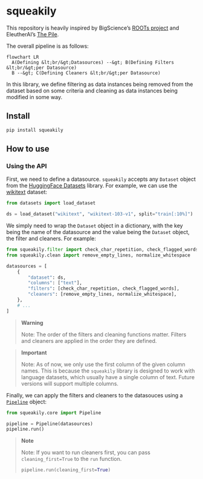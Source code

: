 squeakily
================

<!-- WARNING: THIS FILE WAS AUTOGENERATED! DO NOT EDIT! -->

This repository is heavily inspired by BigScience’s [ROOTs
project](https://github.com/bigscience-workshop/data-preparation) and
EleutherAI’s [The Pile](https://github.com/EleutherAI/the-pile).

The overall pipeline is as follows:

``` mermaid
flowchart LR
  A(Defining &lt;br/&gt;Datasources) --&gt; B(Defining Filters &lt;br/&gt;per Datasource)
  B --&gt; C(Defining Cleaners &lt;br/&gt;per Datasource)
```

In this library, we define filtering as data instances being removed
from the dataset based on some criteria and cleaning as data instances
being modified in some way.

## Install

``` sh
pip install squeakily
```

## How to use

### Using the API

First, we need to define a datasource. `squeakily` accepts any `Dataset`
object from the [HuggingFace
Datasets](https://huggingface.co/docs/datasets/index) library. For
example, we can use the
[wikitext](https://huggingface.co/datasets/wikitext) dataset:

``` python
from datasets import load_dataset

ds = load_dataset("wikitext", "wikitext-103-v1", split="train[:10%]")
```

We simply need to wrap the `Dataset` object in a dictionary, with the
key being the name of the datasource and the value being the `Dataset`
object, the filter and cleaners. For example:

``` python
from squeakily.filter import check_char_repetition, check_flagged_words
from squeakily.clean import remove_empty_lines, normalize_whitespace

datasources = [
    {
        "dataset": ds,
        "columns": ["text"],
        "filters": [check_char_repetition, check_flagged_words],
        "cleaners": [remove_empty_lines, normalize_whitespace],
    },
    # ...
]
```

<div>

> **Warning**
>
> Note: The order of the filters and cleaning functions matter. Filters
> and cleaners are applied in the order they are defined.

</div>

<div>

> **Important**
>
> Note: As of now, we only use the first column of the given column
> names. This is because the `squeakily` library is designed to work
> with language datasets, which usually have a single column of text.
> Future versions will support multiple columns.

</div>

Finally, we can apply the filters and cleaners to the datasouces using a
[`Pipeline`](https://CarperAI.github.io/squeakily/core.html#pipeline)
object:

``` python
from squeakily.core import Pipeline

pipeline = Pipeline(datasources)
pipeline.run()
```

<div>

> **Note**
>
> Note: If you want to run cleaners first, you can pass
> `cleaning_first=True` to the `run` function.
>
> ``` python
> pipeline.run(cleaning_first=True)
> ```

</div>
